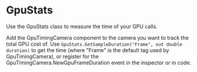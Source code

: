 # GpuStats

Use the GpuStats class to measure the time of your GPU calls.

Add the GpuTimingCamera component to the camera you want to track the total GPU cost of. Use `GpuStats.GetSampleDuration("Frame", out double duration)` to get the time (where "Frame" is the default tag used by GpuTimingCamera), or register for the GpuTimingCamera.NewGpuFrameDuration event in the inspector or in code.
